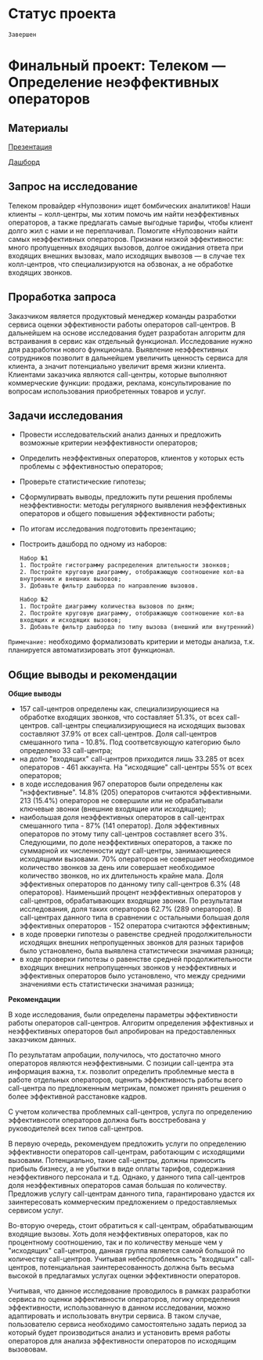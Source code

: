 # Статус проекта

`Завершен`

# Финальный проект: Телеком — Определение неэффективных операторов

## Материалы

[Презентация](https://disk.yandex.ru/i/L9QXRFbAlvJ_BQ)

[Дашборд](https://public.tableau.com/views/_16676147403190/sheet2?:language=en-US&:display_count=n&:origin=viz_share_link)

## Запрос на исследование

Телеком провайдер «Нупозвони» ищет бомбических аналитиков! Наши клиенты − колл-центры, мы хотим помочь им найти неэффективных операторов, а также предлагать самые выгодные тарифы, чтобы клиент долго жил с нами и не переплачивал. Помогите «Нупозвони» найти самых неэффективных операторов. Признаки низкой эффективности: много пропущенных входящих вызовов, долгое ожидания ответа при входящих внешних вызовах, мало исходящих вывозов — в случае тех колл-центров, что специализируются на обзвонах, а не обработке входящих звонков.

## Проработка запроса

Заказчиком является продуктовый менеджер команды разработки сервиса оценки эффективности работы операторов call-центров. В дальнейшем на основе исследования будет разработан алгоритм для встраивания в сервис как отдельный функционал.
Исследование нужно для разработки нового функционала. Выявление неэффективных сотрудников позволит в дальнейшем увеличить ценность сервиса для клиента, а значит потенциально увеличит время жизни клиента.
Клиентами заказчика являются call-центры, которые выполняют коммерческие функции: продажи, реклама, консультирование по вопросам использования приобретенных товаров и услуг.


## Задачи исследования

- Провести исследовательский анализ данных и предложить возможные критерии неэффективности операторов;
- Определить неэффективных операторов, клиентов у которых есть проблемы с эффективностью операторов;
- Проверьте статистические гипотезы;
- Сформулирвать выводы, предложить пути решения проблемы неэффективности: методы регулярного выявления неэффективных операторов и общего повышения эффективности работы;
- По итогам исследования подготовить презентацию;
- Построить дашборд по одному из наборов:
   
      Набор №1
      1. Постройте гистограмму распределения длительности звонков;
      2. Постройте круговую диаграмму, отображающую соотношение кол-ва внутренних и внешних вызовов;
      3. Добавьте фильтр дашборда по направлению вызовов.

      Набор №2
      1. Постройте диаграмму количества вызовов по дням;
      2. Постройте круговую диаграмму, отображающую соотношение кол-ва входящих и исходящих вызовов;
      3. Добавьте фильтр дашборда по типу вызова (внешний или внутренний)
      
`Примечание:` необходимо формализовать критерии и методы анализа, т.к. планируется автоматизировать этот
функционал.

## Общие выводы и рекомендации

**Общие выводы**
- 157 call-центров определены как, специализирующиеся на обработке входящих звонков, что составляет 51.3%, от всех call-центров. call-центры специализирующиеся на исходящих вызовах составляют 37.9% от всех call-центров. Доля call-центров смешанного типа - 10.8%. Под соответсвующую категорию было определено 33 call-центра;
- на долю "входящих" call-центров приходится лишь 33.285 от всех операторов - 461 аккаунта. На "исходящие" call-центры 55% от всех операторов;
- в ходе исследования 967 операторов были определены как "нэффективные". 14.8% (205) операторов считаются эффективными. 213 (15.4%) операторов не совершили или не обрабатывали ключевые звонки (внешние входящие или исходящие);
- наибольшая доля неэффективных операторов в call-центрах смешанного типа - 87% (141 оператор). Доля эффективных операторов по этому типу call-центров составляет всего 3%. Следующими, по доле неэффективных операторов, а также по суммарной их численности идут call-центры, занимающиееся исходящими вызовами. 70% операторов не совершает необходимое количество звонков за день или совершает необходимое количество звонков, но их длительность крайне мала. Доля эффективных операторов по данному типу call-центров 6.3% (48 операторов). Наименьший процент неэффективных операторов у call-центров, обрабатывающих входящие звонки. По результатам исследования, доля таких операторов 62.7% (289 операторов). В call-центрах данного типа в сравнении с остальными большая доля эффективных операторов - 152 оператора считаются эффективным;
- в ходе проверки гипотезы о равенстве средней продолжительности исходящих внешних непропущенных звонков для разных тарифов было установлено, была выявлена статистически значимая разница;
- в ходе проверки гипотезы о равенстве средней продолжительности входящих внешних непропущенных звонков у неэффективных и эффективных операторов было установлено, что между средними значениями есть статистически значимая разница;

**Рекомендации**

В ходе исследования, были определены параметры эффективности работы операторов call-центров. Алгоритм определения эффективных и неэффективных операторов был апробирован на предоставленных заказчиком данных.

По результатам апробации, получилось, что достаточно много операторов являются неэффективными. С позиции call-центра эта информация важна, т.к. позволит определить проблемные места в работе отдельных операторов, оценить эффективность работы всего call-центра по предложенным метрикам, поможет принять решения о более эффективной расстановке кадров.

С учетом количества проблемных call-центров, услуга по определению эффективнсоти операторов должна быть восстребована у руководителей всех типов call-центров. 

В первую очередь, рекомендуем предложить услуги по определению эффективности операторов call-центрам, работающим с исходящими вызовами. Потенциально, такие call-центры, должны приносить прибыль бизнесу, а не убытки в виде оплаты тарифов, содержания неэффективного персонала и т.д. Однако, у данного типа call-центров доля неэффективных операторов самая большая по количеству. Предложив услугу call-центрам данного типа, гарантировано удастся их заинтересовать коммерческим предложением о предоставляемых сервисом услуг. 

Во-вторую очередь, стоит обратиться к call-центрам, обрабатывающим входящие вызовы. Хоть доля неэффективных операторов, как по процентному соотношению, так и по количеству меньше чем у "исходящих" call-центров, данная группа является самой большой по количеству call-центров. Учитывая небеспроблемность "входящих" call-центров, потенциальная заинтересованность должна быть весьма высокой в предлагамых услугах оценки эффективности операторов.

Учитывая, что данное исследование проводилось в рамках разработки сервиса по оценки эффективности операторов, логику определения эффективности, использованную в данном исследовании, можно адаптировать и использовать внутри сервиса. В таком случае, пользователю сервиса необходимо самостоятельно задать период за который будет производиться анализ и установить время работы операторов для анализа эффективности операторов по исходящим вызововам.
